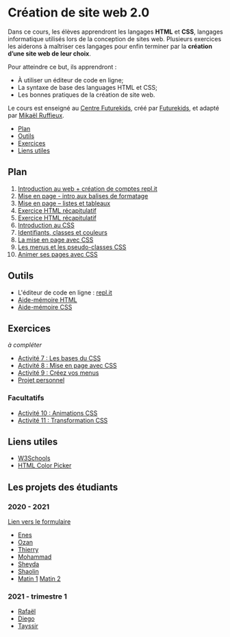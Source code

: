 # Création de site web 2.0

Dans ce cours, les élèves apprendront les langages **HTML** et **CSS**, langages informatique utilisés lors de la conception de sites web. Plusieurs exercices les aiderons à maîtriser ces langages pour enfin terminer par la **création d’une site web de leur choix**.

Pour atteindre ce but, ils apprendront :

- À utiliser un éditeur de code en ligne;
- La syntaxe de base des languages HTML et CSS;
- Les bonnes pratiques de la création de site web.

Le cours est enseigné au <a href="https://futurekids.io/contact/fr" target="_blank">Centre Futurekids</a>, créé par <a href="https://futurekids.io/" target="_blank">Futurekids</a>, et adapté par <a href="https://redox-prod.ch" target="_blank">Mikaël Ruffieux</a>.

- [Plan](#plan)
- [Outils](#outils)
- [Exercices](#exercices)
- [Liens utiles](#liens-utiles)

## Plan

1. [Introduction au web + création de comptes repl.it](https://futurekids-io.github.io/6.011-creation-de-site-web-2.0/cours1/#1)<br/>
2. [Mise en page - intro aux balises de formatage](https://futurekids-io.github.io/6.011-creation-de-site-web-2.0/cours2/#1)
3. [Mise en page – listes et tableaux](https://drive.google.com/file/d/1tl0gSpN6nIeXCyhE6AcmcbtrMu8u3Ao4/view?usp=sharing)
4. [Exercice HTML récapitulatif](https://drive.google.com/file/d/15d8VwhS_7NdeJ-bosib75MRQQsufA4iX/view?usp=sharing)
5. [Exercice HTML récapitulatif](https://drive.google.com/file/d/1_zzL0RmN5cn-DInNxBz8rxLTAKQweOKT/view?usp=sharing)
6. [Introduction au CSS](https://drive.google.com/file/d/1EGaVyl-0f8l6GB6jK9zAWXeYAqiOMw72/view?usp=sharing)
7. [Identifiants, classes et couleurs](https://futurekids-io.github.io/6.011-creation-de-site-web-2.0/cours7/#1)
8. [La mise en page avec CSS](https://futurekids-io.github.io/6.011-creation-de-site-web-2.0/cours8/#1)
9. [Les menus et les pseudo-classes CSS](https://futurekids-io.github.io/6.011-creation-de-site-web-2.0/cours9/#1)
10. [Animer ses pages avec CSS](https://futurekids-io.github.io/6.011-creation-de-site-web-2.0/cours10/#1)

## Outils

- L'éditeur de code en ligne : [repl.it](https://repl.it/)
- [Aide-mémoire HTML](/aide-memoire/html)
- [Aide-mémoire CSS](/aide-memoire/css)

## Exercices

*à compléter*

<!-- 
- [Activité 1 : ](/exercices/activite01) 
- [Activité 2 : ](/exercices/activite02)
- [Activité 3 : ](/exercices/activite03) 
- [Activité 4 : ](/exercices/activite04) 
- [Activité 5 : ](/exercices/activite05) 
- [Activité 6 : ](/exercices/activite06) 
-->
- [Activité 7 : Les bases du CSS](/exercices/activite07)
- [Activité 8 : Mise en page avec CSS](/exercices/activite08) 
- [Activité 9 : Créez vos menus](/exercices/activite09) 
- [Projet personnel](/exercices/projetpersonnel)

### Facultatifs

- [Activité 10 :  Animations CSS](/exercices/activite10)
- [Activité 11 : Transformation CSS](/exercices/activite11)

## Liens utiles

- [W3Schools](https://www.w3schools.com/)
- [HTML Color Picker](https://www.w3schools.com/colors/colors_picker.asp)

## Les projets des étudiants

### 2020 - 2021

[Lien vers le formulaire](https://docs.google.com/forms/d/e/1FAIpQLSfk-7oGOEKbNG5534tQYfX6uz3Mgw1t_CzvXht5ad717Eq4wQ/viewform)

- [Enes](https://ProjetEnes.enesilenk.repl.co)
- [Ozan](https://projet-ozan.ozandadevren.repl.co)
- [Thierry](https://projetthierry.thierryhenri.repl.co)
- [Mohammad](https://mohamad-premiere.futurekids.repl.co)
- [Sheyda](https://projet-sheyda.sheyda1381sh.repl.co)
- [Shaolin](https://Wiki-GW2-V100.shaolin2006.repl.co)
- [Matin 1](https://projetMatin.eliot0.repl.co) [Matin 2](https://exercice9.eliot0.repl.co)

### 2021 - trimestre 1

- [Rafaël](https://juniorspanishsearchservice.firehackyt1.repl.co/)
- [Diego](https://night.rikozolo.repl.co/)
- [Tayssir](https://gregariousvengefulkernel.tf74.repl.co/)